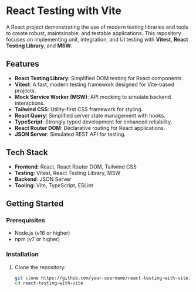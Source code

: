 # React Testing with Vite

A React project demonstrating the use of modern testing libraries and tools to create robust, maintainable, and testable applications. This repository focuses on implementing unit, integration, and UI testing with **Vitest**, **React Testing Library**, and **MSW**.

## Features

- **React Testing Library**: Simplified DOM testing for React components.
- **Vitest**: A fast, modern testing framework designed for Vite-based projects.
- **Mock Service Worker (MSW)**: API mocking to simulate backend interactions.
- **Tailwind CSS**: Utility-first CSS framework for styling.
- **React Query**: Simplified server state management with hooks.
- **TypeScript**: Strongly typed development for enhanced reliability.
- **React Router DOM**: Declarative routing for React applications.
- **JSON Server**: Simulated REST API for testing.

## Tech Stack

- **Frontend**: React, React Router DOM, Tailwind CSS
- **Testing**: Vitest, React Testing Library, MSW
- **Backend**: JSON Server
- **Tooling**: Vite, TypeScript, ESLint

## Getting Started

### Prerequisites

- Node.js (v16 or higher)
- npm (v7 or higher)

### Installation

1. Clone the repository:
   ```bash
   git clone https://github.com/your-username/react-testing-with-vite.git
   cd react-testing-with-vite
